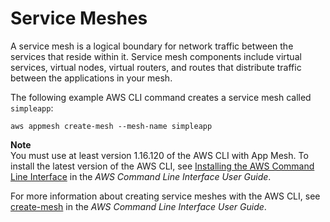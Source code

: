 # Service Meshes<a name="meshes"></a>

A service mesh is a logical boundary for network traffic between the services that reside within it\. Service mesh components include virtual services, virtual nodes, virtual routers, and routes that distribute traffic between the applications in your mesh\.

The following example AWS CLI command creates a service mesh called `simpleapp`:

```
aws appmesh create-mesh --mesh-name simpleapp
```

**Note**  
You must use at least version 1\.16\.120 of the AWS CLI with App Mesh\. To install the latest version of the AWS CLI, see [Installing the AWS Command Line Interface](https://docs.aws.amazon.com/cli/latest/userguide/installing.html) in the *AWS Command Line Interface User Guide*\.

For more information about creating service meshes with the AWS CLI, see [create\-mesh](https://docs.aws.amazon.com/cli/latest/reference/appmesh/create-mesh.html) in the *AWS Command Line Interface User Guide*\.